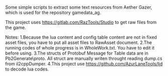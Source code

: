 Some simple scripts to extract some text resources from Aether Gazer, which is used for the repository gamedata_ag.

This project uses https://gitlab.com/RazTools/Studio to get raw files from the game.

Notes:
1.Because the lua content and config table content are not in fixed asset files, you have to put all asset files to RawAsset document.
2.The running codes of whole progress is in WholeWork.txt. You have to edit it before using.
3.The structs of Protobuf Message for Table data are in Pb2Generate\proto. All struct are manually writen throught reading dump.cs from il2cppDumper.
4.This project use https://github.com/AzurLaneTools/ljd to decode lua codes.